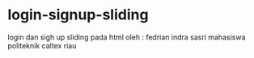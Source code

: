 # login-signup-sliding
login dan sigh up sliding pada html
oleh : fedrian indra sasri
mahasiswa politeknik caltex riau
